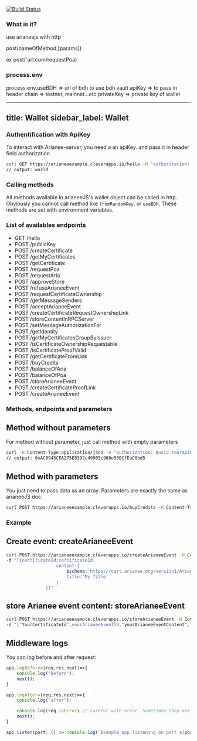 [![Build Status](https://travis-ci.org/Arianee/arianee-server.svg?branch=master)](https://travis-ci.org/Arianee/arianee-server)


### What is it?

use arianeejs with http

post(nameOfMethod,[params])

ex post('url.com/requestPoa)


### process.env

process.env.useBDH => url of bdh to use bdh vault
apiKey => to pass in header
chain => testnet, mainnet...etc
privateKey => private key of wallet

---
title: Wallet
sidebar_label: Wallet
---

### Authentification with ApiKey
To interact with Arianee-server, you need a an apiKey. and pass it in header field authorization
```bash
curl GET https://arianeeexample.cleverapps.io/hello -H "authorization: Basic YourApiKey"
// output: world
```

### Calling methods

All methods available in arianeeJS's wallet object can be called in http.
Obviously you cannot call method like ``fromRandomKey``, or ``useBDH``. These methods are set with environment variables.

### List of availables endpoints
- GET /hello
- POST /publicKey
- POST /createCertificate
- POST /getMyCertificates
- POST /getCertificate
- POST /requestPoa
- POST /requestAria
- POST /approveStore
- POST /refuseArianeeEvent
- POST /requestCertificateOwnership
- POST /getMessageSenders
- POST /acceptArianeeEvent
- POST /createCertificateRequestOwnershipLink
- POST /storeContentInRPCServer
- POST /setMessageAuthorizationFor
- POST /getIdentity
- POST /getMyCertificatesGroupByIssuer
- POST /isCertificateOwnershipRequestable
- POST /isCertificateProofValid
- POST /getCertificateFromLink
- POST /buyCredits
- POST /balanceOfAria
- POST /balanceOfPoa
- POST /storeArianeeEvent
- POST /createCertificateProofLink
- POST /createArianeeEvent

### Methods, endpoints and parameters

## Method without parameters
For method without parameter, just call method with empty parameters
```bash
curl -H Content-Type:application/json -H "authorization: Basic YourApiKey" POST https://arianeeexample.cleverapps.io/publicKey 
// output: 0xAC6943CEA275E8392c49905c960e580CfEaC0bd5
```

## Method with parameters
You just need to pass data as an array. Parameters are exactly the same as arianeeJS doc.
```bash
curl POST https://arianeeexample.cleverapps.io/buyCredits -H Content-Type:application/json -H "authorization: Basic YourApiKey" -d "["certificate",1]"
```


### Example

## Create event: createArianeeEvent
```bash
curl POST https://arianeeexample.cleverapps.io/createArianeeEvent -H Content-Type:application/json -H "authorization: Basic YourApiKey" 
-d "[{certificateId:certificateId,
                   content:{
                       $schema:'https://cert.arianee.org/version1/ArianeeEvent-i18n.json',
                       title:'My Title'
                   }
               }]"
```

## store Arianee event content: storeArianeeEvent
```bash
curl POST https://arianeeexample.cleverapps.io/storeArianeeEvent -H Content-Type:application/json -H "authorization: Basic YourApiKey" 
-d "["YourCertificateId",yourArianeeEventId,"yourArianeeEventContent","https://arianee.cleverapps.io/arianeetestnet/rpc"]"
```


## Middleware logs

You can log before and after request:

```javascript
app.logBefore=(req,res,next)=>{
    console.log("before");
    next();
}

app.logAfter=(req,res,next)=>{
    console.log("after");

    console.log(req.inError) // careful with error. Sometimes they are not well propagated
    next();
}

app.listen(port, () => console.log(`Example app listening on port ${port}!`));
```
